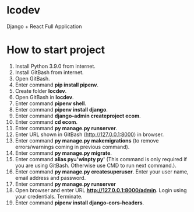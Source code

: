 # lcodev

Django + React Full Application

# How to start project

1. Install Python 3.9.0 from internet.
2. Install GitBash from internet.
3. Open GitBash.
4. Enter command **pip install pipenv**.
5. Create folder **locdev**.
6. Open GitBash in **locdev**.
7. Enter command **pipenv shell**.
8. Enter command **pipenv install django**.
9. Enter command **django-admin createproject ecom**.
10. Enter command **cd ecom**.
11. Enter command **py manage.py runserver**.
12. Enter URL shown in GitBash (http://127.0.0.1:8000) in browser.
13. Enter command **py manage.py makemigrations** (to remove errors/warnings coming in previous command).
14. Enter command **py manage.py migrate**.
15. Enter command **alias py='winpty py'** (This command is only required if you are using GitBash. Otherwise use CMD to run next command.).
16. Enter command **py manage.py createsuperuser**. Enter your user name, email address and password.
17. Enter command **py manage.py runserver**
18. Open browser and enter URL **http://127.0.0.1:8000/admin**. Login using your credentials. Terminate.
19. Enter command **pipenv install django-cors-headers**.
